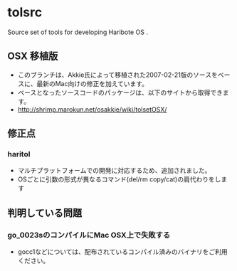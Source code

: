 # tolsrc
Source set of tools for developing Haribote OS .

## OSX 移植版
- このブランチは、Akkie氏によって移植された2007-02-21版のソースをベースに、最新のMac向けの修正を加えています。
- ベースとなったソースコードのパッケージは、以下のサイトから取得できます。
 - http://shrimp.marokun.net/osakkie/wiki/tolsetOSX/

## 修正点
### haritol
- マルチプラットフォームでの開発に対応するため、追加されました。
- OSごとに引数の形式が異なるコマンド(del/rm copy/cat)の肩代わりをします

## 判明している問題
### go_0023sのコンパイルにMac OSX上で失敗する
- gocc1などについては、配布されているコンパイル済みのバイナリをご利用ください。
